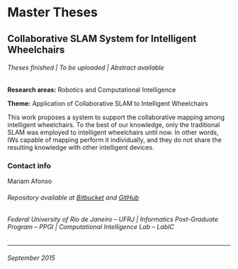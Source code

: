 # **Master Theses** #

## Collaborative SLAM System for Intelligent Wheelchairs ##

###### Theses finished | To be uploaded | *Abstract available* ######


**Research areas:** Robotics and Computational Intelligence

**Theme:** Application of Collaborative SLAM to Intelligent Wheelchairs


This work proposes a system to support the collaborative mapping among intelligent wheelchairs. To the best of our knowledge, only the traditional SLAM was employed to intelligent wheelchairs until now. In other words, IWs capable of mapping perform it individually, and they do not share the resulting knowledge with other intelligent devices.


### Contact info ###
Mariam Afonso
###### Repository available at [Bitbucket](https://bitbucket.org/mariamafonso/master_theses) and [GitHub](https://github.com/mariamafonso/master_theses) ######


###### Federal University of Rio de Janeiro – UFRJ   |   Informatics Post-Graduate Program – PPGI   |   Computational Intelligence Lab – LabIC ######

***
###### September 2015 ######
